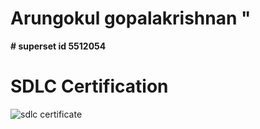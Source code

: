 # Arungokul gopalakrishnan "

**# superset id 5512054**

# SDLC Certification
![sdlc certificate](image.png)